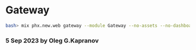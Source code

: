 # Gateway

```bash
bash> mix phx.new.web gateway --module Gateway --no-assets --no-dashboard --no-esbuild --no-gettext --no-html --no-live --no-mailer --no-tailwind
```

### 5 Sep 2023 by Oleg G.Kapranov
